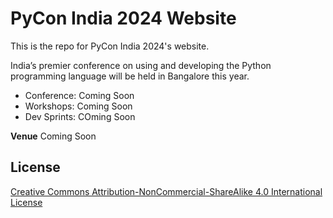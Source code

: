 # PyCon India 2024 Website

This is the repo for PyCon India 2024's website.

India’s premier conference on using and developing the Python programming language will be held in Bangalore this year.

- Conference: Coming Soon
- Workshops: Coming Soon
- Dev Sprints: COming Soon 

**Venue**
Coming Soon

## License
[Creative Commons Attribution-NonCommercial-ShareAlike 4.0 International License](LICENSE.md)
